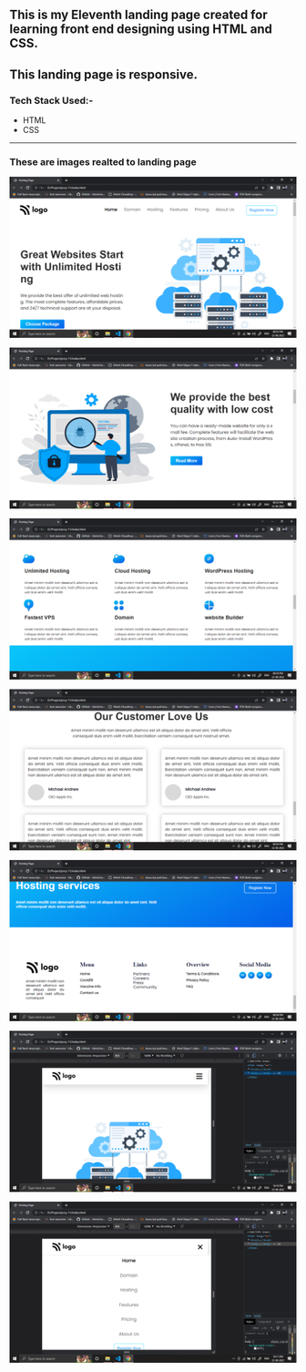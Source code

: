 ##  This is my Eleventh landing page created for learning front end designing using HTML and CSS.

##  This landing page is responsive.

### Tech Stack Used:-
-   HTML
-   CSS

--- 
### These are images realted to landing page

![Image](img/Screenshot%20(409).png)

![Image](img/Screenshot%20(410).png)

![Image](img/Screenshot%20(412).png)

![Image](img/Screenshot%20(414).png)

![Image](img/Screenshot%20(416).png)

![Image](img/Screenshot%20(418).png)

![Image](img/Screenshot%20(419).png)